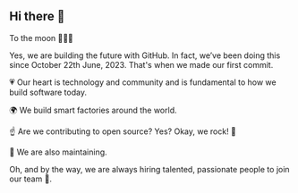 ## Hi there 👋


To the moon 🚀🚀🚀



Yes, we are building the future with GitHub. In fact, we’ve been doing this since October 22th June, 2023. That's when we made our first commit.

💗 Our heart is technology and community and is fundamental to how we build software today.

🌍 We build smart factories around the world. 

☝️ Are we contributing to open source? Yes? Okay, we rock! 🎸 

🔧 We are also maintaining.

Oh, and by the way, we are always hiring talented, passionate people to join our team 🙌.

